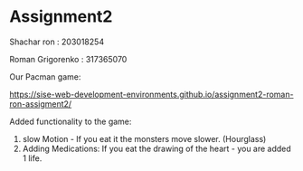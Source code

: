 # Assignment2
Shachar ron : 203018254
 
Roman Grigorenko : 317365070

Our Pacman game:

https://sise-web-development-environments.github.io/assignment2-roman-ron-assigment2/


Added functionality to the game:
1. slow Motion - If you eat it the monsters move slower. (Hourglass)
2. Adding Medications: If you eat the drawing of the heart - you are added 1 life.
